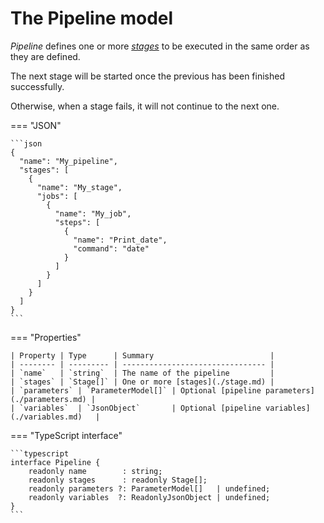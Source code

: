 # The Pipeline model

*Pipeline* defines one or more [*stages*](./stage.md) to be executed in the same order as they are defined.

The next stage will be started once the previous has been finished successfully.

Otherwise, when a stage fails, it will not continue to the next one.

=== "JSON"

    ```json
    {
      "name": "My_pipeline",
      "stages": [
        {
          "name": "My_stage",
          "jobs": [
            {
              "name": "My_job",
              "steps": [
                {
                  "name": "Print_date",
                  "command": "date"
                }
              ]
            }
          ]
        }
      ]
    }
    ```

=== "Properties"

    | Property | Type      | Summary                          |
    | -------- | --------- | -------------------------------- |
    | `name`   | `string`  | The name of the pipeline         |
    | `stages` | `Stage[]` | One or more [stages](./stage.md) |
    | `parameters` | `ParameterModel[]` | Optional [pipeline parameters](./parameters.md) |
    | `variables`  | `JsonObject`       | Optional [pipeline variables](./variables.md)   |

=== "TypeScript interface"

    ```typescript
    interface Pipeline {
        readonly name        : string;
        readonly stages      : readonly Stage[];
        readonly parameters ?: ParameterModel[]   | undefined;
        readonly variables  ?: ReadonlyJsonObject | undefined;
    }
    ```

